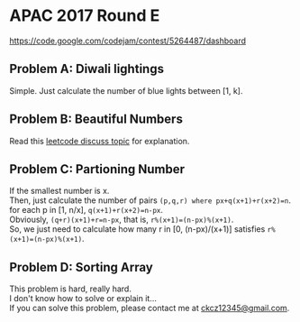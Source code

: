 # APAC 2017 Round E
https://code.google.com/codejam/contest/5264487/dashboard

## Problem A: Diwali lightings

Simple. Just calculate the number of blue lights between [1, k].

## Problem B: Beautiful Numbers

Read this [leetcode discuss topic](https://discuss.leetcode.com/topic/76368/python-solution-with-detailed-mathematical-explanation-and-derivation)
for explanation.

## Problem C: Partioning Number

If the smallest number is x.  
Then, just calculate the number of pairs `(p,q,r) where px+q(x+1)+r(x+2)=n`.  
for each p in [1, n/x], `q(x+1)+r(x+2)=n-px`.  
Obviously, `(q+r)(x+1)+r=n-px`, that is, `r%(x+1)=(n-px)%(x+1)`.  
So, we just need to calculate how many r in [0, (n-px)/(x+1)] satisfies `r%(x+1)=(n-px)%(x+1)`.

## Problem D: Sorting Array

This problem is hard, really hard.  
I don't know how to solve or explain it...  
If you can solve this problem, please contact me at [ckcz12345@gmail.com](mailto:ckcz12345@gmail.com).
